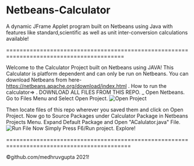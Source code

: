 # Netbeans-Calculator
A dynamic JFrame Applet program built on Netbeans using Java with features like standard,scientific as well as unit inter-conversion calculations available! 

=========================================================================================


Welcome to the Calculator Project built on Netbeans using JAVA!
This Calculator is platform dependent and can only be run on Netbeans.
You can download Netbeans from here- https://netbeans.apache.org/download/index.html
.
How to run the calculator=>
.
DOWNLOAD ALL FILES FROM THIS REPO.
_
Open Netbeans.
Go to Files Menu and Select Open Project.
![Open Project](https://user-images.githubusercontent.com/35744316/127248396-0b855ecf-476e-495a-8665-3fdea883fec9.png)

Then locate files of this repo wherever you saved them and click on Open Project.
Now go to Source Packages under Calculator Package in Netbeans Projects Menu.
Expand Default Package and Open "ACalulator.java" File.
![Run File](https://user-images.githubusercontent.com/35744316/127248400-62a3ecae-6e1c-45f6-b803-9c1b579e6bb5.png)
Now Simply Press F6/Run project.
Explore!


===========================================================================================

©github.com/medhruvgupta 2021!
